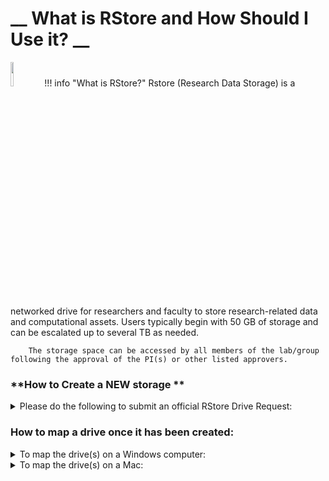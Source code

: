 # __ What is RStore and How Should I Use it? __
<img src="https://access.tufts.edu/themes/custom/access_tufts/assets/icons/icon-technology.svg"  width="10%" height="10%">
!!! info "What is RStore?"
    	Rstore (Research Data Storage) is a networked drive for researchers and faculty to store research-related data and computational assets. Users typically begin with 50 GB of storage and can be escalated up to several TB as needed.  

    	The storage space can be accessed by all members of the lab/group following the approval of the PI(s) or other listed approvers. 


### **How to Create a NEW storage **

<details>
<summary> Please do the following to submit an official RStore Drive Request: </summary>  
    <br>
a. Go to https://it.tufts.edu/research-technology/ <br><br>
b. Click on "Research Storage Request" <br><br>
c. Login with your Tufts credentials <br><br>
d. Fill out blank fields <br><br>
e. Select "Research Storage Request Related to Cluster, RStore or Galaxy" <br><br>
f. Select "Rstore Drive (R drive, Desktop Storage)" <br><br>
g. Select "New Storage" <br><br>
h. Click [ → ] <br><br>
i. Fill out remaining information <br><br>
j. Click on Submit <br><br>
</details>

### **How to map a drive once it has been created:**

<details>
<summary>To map the drive(s) on a Windows computer: </summary>
<br>
1. Open Computer by clicking the Start button, and then clicking Computer <br><br>
2. Click the Tools menu, and then click Map Network Drive <br><br>
3. In the Drive list, click a drive letter (R) <br><br>
4. In the Folder box, type the path of the drive <br><br>
5. Click Finish <br><br>
6. If your computer is not owned by Tufts, your credentials should be: <br>  
        ****** Username: tufts\Tufts_Username ******<br> 
        ****** Password: Tufts_Password       ******<br> 
</details>

<details>
<summary> To map the drive(s) on a Mac: </summary>
<br>
1. Click on Finder then press Command+K <br><br>
2. Enter the path to the network drive you want to map <br><br>
3. Click Connect 
</details>
